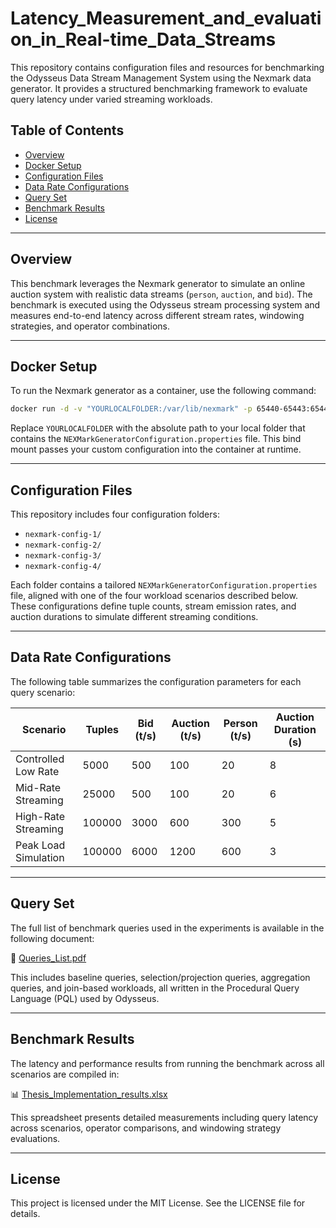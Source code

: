# Latency_Measurement_and_evaluation_in_Real-time_Data_Streams
This repository contains configuration files and resources for benchmarking the Odysseus Data Stream Management System using the Nexmark data generator. It provides a structured benchmarking framework to evaluate query latency under varied streaming workloads.

## Table of Contents

- [Overview](#overview)
- [Docker Setup](#docker-setup)
- [Configuration Files](#configuration-files)
- [Data Rate Configurations](#data-rate-configurations)
- [Query Set](#query-set)
- [Benchmark Results](#benchmark-results)
- [License](#license)

---

## Overview

This benchmark leverages the Nexmark generator to simulate an online auction system with realistic data streams (`person`, `auction`, and `bid`). The benchmark is executed using the Odysseus stream processing system and measures end-to-end latency across different stream rates, windowing strategies, and operator combinations.

---

## Docker Setup

To run the Nexmark generator as a container, use the following command:

```bash
docker run -d -v "YOURLOCALFOLDER:/var/lib/nexmark" -p 65440-65443:65440-65443 odysseusol/nexmark
```

Replace `YOURLOCALFOLDER` with the absolute path to your local folder that contains the `NEXMarkGeneratorConfiguration.properties` file. This bind mount passes your custom configuration into the container at runtime.

---

## Configuration Files

This repository includes four configuration folders:

- `nexmark-config-1/`
- `nexmark-config-2/`
- `nexmark-config-3/`
- `nexmark-config-4/`

Each folder contains a tailored `NEXMarkGeneratorConfiguration.properties` file, aligned with one of the four workload scenarios described below. These configurations define tuple counts, stream emission rates, and auction durations to simulate different streaming conditions.

---

## Data Rate Configurations

The following table summarizes the configuration parameters for each query scenario:

| Scenario               | Tuples | Bid (t/s) | Auction (t/s) | Person (t/s) | Auction Duration (s) |
|------------------------|--------|-----------|---------------|--------------|-----------------------|
| Controlled Low Rate    | 5000   | 500       | 100           | 20           | 8                     |
| Mid-Rate Streaming     | 25000  | 500       | 100           | 20           | 6                     |
| High-Rate Streaming    | 100000 | 3000      | 600           | 300          | 5                     |
| Peak Load Simulation   | 100000 | 6000      | 1200          | 600          | 3                     |

---

## Query Set

The full list of benchmark queries used in the experiments is available in the following document:

📄 [Queries_List.pdf](./Queries_List.pdf)

This includes baseline queries, selection/projection queries, aggregation queries, and join-based workloads, all written in the Procedural Query Language (PQL) used by Odysseus.

---

## Benchmark Results

The latency and performance results from running the benchmark across all scenarios are compiled in:

📊 [Thesis_Implementation_results.xlsx](./Thesis_Implementation_results.xlsx)

This spreadsheet presents detailed measurements including query latency across scenarios, operator comparisons, and windowing strategy evaluations.

---

## License
This project is licensed under the MIT License. See the LICENSE file for details.
